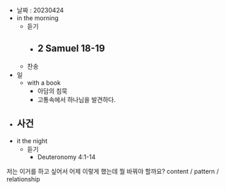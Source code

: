 - 날짜 : 20230424
- in the morning
	- 듣기
		- 2 Samuel 18-19
			-  
	- 찬송
- 일
	- with a book
		- 아담의 침묵
		- 고통속에서 하나님을 발견하다.
- 사건
	- 
- it the night
	- 듣기
		- Deuteronomy 4:1-14






저는 이거를 하고 싶어서 어제 이렇게 했는데 뭘 바꿔야 할까요?
content / pattern / relationship